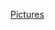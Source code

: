 [Pictures](https://photos.google.com/share/AF1QipOaJdP8IGQhJeKyFZ5t4dA4LKynuH9pXNn8pec-lYhlI5DW-9eOttOnV6-Ve0JVsQ?key=WXF5YVRRZGNjVEk4U1ZOT3YtanMzWHFCOUpIc3BB)